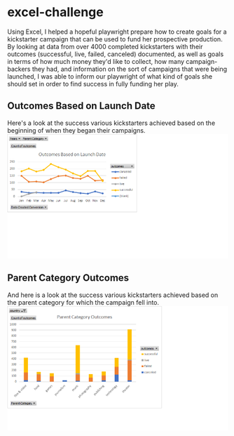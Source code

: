 # excel-challenge
Using Excel, I helped a hopeful playwright prepare how to create goals for a kickstarter campaign that can be used to fund her prospective production. By looking at data from over 4000 completed kickstarters with their outcomes (successful, live, failed, canceled) documented, as well as goals in terms of how much money they'd like to collect, how many campaign-backers they had, and information on the sort of campaigns that were being launched, I was able to inform our playwright of what kind of goals she should set in order to find success in fully funding her play.
## Outcomes Based on Launch Date
Here's a look at the success various kickstarters achieved based on the beginning of when they began their campaigns.
![Plot of Outcome Based on Launch Date](Outcomes_Based_on_Launch_Date.png)
## Parent Category Outcomes
And here is a look at the success various kickstarters achieved based on the parent category for which the campaign fell into.
![Plot of Outcome Based on Launch Date](Parent_Category_Outcomes.png)
